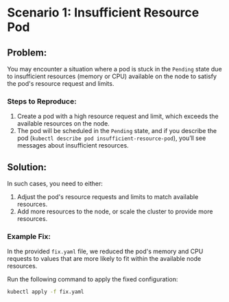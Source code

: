 # Scenario 1: Insufficient Resource Pod

## Problem:
You may encounter a situation where a pod is stuck in the `Pending` state due to insufficient resources (memory or CPU) available on the node to satisfy the pod's resource request and limits.

### Steps to Reproduce:
1. Create a pod with a high resource request and limit, which exceeds the available resources on the node.
2. The pod will be scheduled in the `Pending` state, and if you describe the pod (`kubectl describe pod insufficient-resource-pod`), you’ll see messages about insufficient resources.

## Solution:
In such cases, you need to either:
1. Adjust the pod's resource requests and limits to match available resources.
2. Add more resources to the node, or scale the cluster to provide more resources.

### Example Fix:
In the provided `fix.yaml` file, we reduced the pod's memory and CPU requests to values that are more likely to fit within the available node resources.

Run the following command to apply the fixed configuration:

```bash
kubectl apply -f fix.yaml

